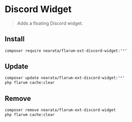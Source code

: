 # Discord Widget

> Adds a floating Discord widget.

## Install

```sh
composer require nearata/flarum-ext-discord-widget:"*"
```

## Update

```sh
composer update nearata/flarum-ext-discord-widget:"*"
php flarum cache:clear
```

## Remove

```sh
composer remove nearata/flarum-ext-discord-widget
php flarum cache:clear
```
